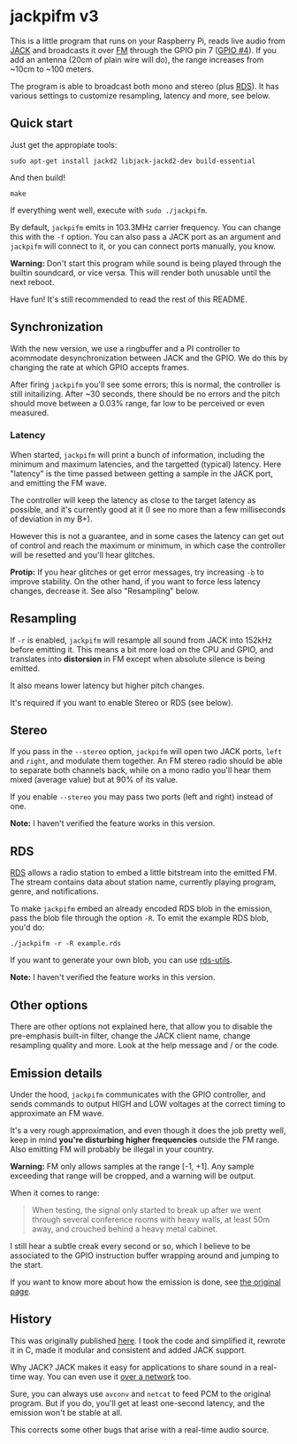 # jackpifm v3

This is a little program that runs on your Raspberry Pi, reads live audio from [JACK][] and
broadcasts it over [FM][] through the GPIO pin 7 ([GPIO #4][gpio]). If you add
an antenna (20cm of plain wire will do), the range increases from ~10cm to ~100 meters.

The program is able to broadcast both mono and stereo (plus [RDS][]).
It has various settings to customize resampling, latency and more, see below.


## Quick start

Just get the appropiate tools:

    sudo apt-get install jackd2 libjack-jackd2-dev build-essential

And then build!

    make

If everything went well, execute with `sudo ./jackpifm`.

By default, `jackpifm` emits in 103.3MHz carrier frequency. You can change
this with the `-f` option. You can also pass a JACK port as an argument
and `jackpifm` will connect to it, or you can connect ports manually, you
know.

**Warning:** Don't start this program while sound is being played through
the builtin soundcard, or vice versa. This will render both unusable until
the next reboot.

Have fun! It's still recommended to read the rest of this README.


## Synchronization

With the new version, we use a ringbuffer and a PI controller to acommodate
desynchronization between JACK and the GPIO. We do this by changing the rate at which
GPIO accepts frames.

After firing `jackpifm` you'll see some errors; this is normal, the controller
is still initailizing. After ~30 seconds, there should be no errors and the
pitch should move between a 0.03% range, far low to be perceived or even
measured.

### Latency

When started, `jackpifm` will print a bunch of information, including the minimum
and maximum latencies, and the targetted (typical) latency. Here "latency" is the
time passed between getting a sample in the JACK port, and emitting the FM wave.

The controller will keep the latency as close to the target latency as possible,
and it's currently good at it (I see no more than a few milliseconds of deviation
in my B+).

However this is not a guarantee, and in some cases the latency can
get out of control and reach the maximum or minimum, in which case
the controller will be resetted and you'll hear glitches.

**Protip:** If you hear glitches or get error messages, try increasing `-b` to improve
stability. On the other hand, if you want to force less latency changes, decrease it.
See also "Resampling" below.


## Resampling

If `-r` is enabled, `jackpifm` will resample all sound from JACK into 152kHz before
emitting it. This means a bit more load on the CPU and GPIO, and translates into
**distorsion** in FM except when absolute silence is being emitted.

It also means lower latency but higher pitch changes.

It's required if you want to enable Stereo or RDS (see below).


## Stereo

If you pass in the `--stereo` option, `jackpifm` will open two JACK ports,
`left` and `right`, and modulate them together. An FM stereo radio should be able
to separate both channels back, while on a mono radio you'll hear them mixed
(average value) but at 90% of its value.

If you enable `--stereo` you may pass two ports (left and right) instead of one.

**Note:** I haven't verified the feature works in this version.


## RDS

[RDS][] allows a radio station to embed a little bitstream into the emitted FM.
The stream contains data about station name, currently playing program, genre,
and notifications.

To make `jackpifm` embed an already encoded RDS blob in the emission, pass
the blob file through the option `-R`. To emit the example RDS blob, you'd do:

    ./jackpifm -r -R example.rds

If you want to generate your own blob, you can use [rds-utils][].

**Note:** I haven't verified the feature works in this version.


## Other options

There are other options not explained here, that allow you to disable the
pre-emphasis built-in filter, change the JACK client name, change resampling
quality and more. Look at the help message and / or the code.


## Emission details

Under the hood, `jackpifm` communicates with the GPIO controller, and sends commands
to output HIGH and LOW voltages at the correct timing to approximate an FM wave.

It's a very rough approximation, and even though it does the job pretty well, keep
in mind **you're disturbing higher frequencies** outside the FM range. Also
emitting FM will probably be illegal in your country.

**Warning:** FM only allows samples at the range [-1, +1]. Any sample exceeding
that range will be cropped, and a warning will be output.

When it comes to range:

> When testing, the signal only started to break up after we went through several
> conference rooms with heavy walls, at least 50m away, and crouched behind a heavy
> metal cabinet.

I still hear a subtle creak every second or so, which I believe to be associated to
the GPIO instruction buffer wrapping around and jumping to the start.

If you want to know more about how the emission is done, see [the original page][original].


## History

This was originally published [here][original]. I took the code and simplified it,
rewrote it in C, made it modular and consistent and added JACK support.

Why JACK? JACK makes it easy for applications to share sound in a real-time way. You can
even use it [over a network][NetJack] too.

Sure, you can always use `avconv` and `netcat` to feed PCM to the original program.
But if you do, you'll get at least one-second latency, and the emission won't be
stable at all.

This corrects some other bugs that arise with a real-time audio source.



[JACK]: http://jackaudio.org "JACK project homepage"
[FM]: http://en.wikipedia.org/wiki/Frequency_modulation "Frequency Modulation"
[RDS]: http://en.wikipedia.org/wiki/Radio_Data_System "Radio Data System"
[NetJack]: http://www.trac.jackaudio.org/wiki/WalkThrough/User/NetJack "NetJack user guide"
[original]: http://www.icrobotics.co.uk/wiki/index.php/Turning_the_Raspberry_Pi_Into_an_FM_Transmitter "Original page"
[gpio]: http://elinux.org/RPi_Low-level_peripherals#General_Purpose_Input.2FOutput_.28GPIO.29
[rds-utils]: https://github.com/mildsunrise/rds-utils
